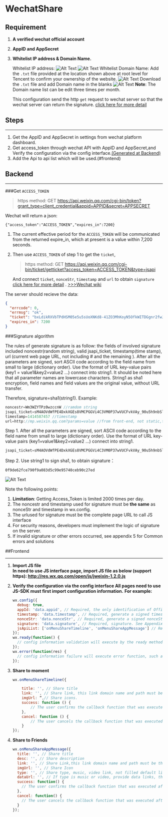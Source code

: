 # WechatShare

## Requirement

1. **A verified wechat official account**
2. **AppID and AppSecret**
3. **Whitelist IP address & Domain Name.**

   Whitelist IP address:
   ![Alt Text](img/baseconfiguration.png 'baseconfiguration')
   ![Alt Text](img/whitelistip.png 'whitelistip')
   Whitelist Domain Name:
   Add the `.txt` file provided at the location shown above at root level for Tencent to confirm your ownership of the website.
   ![Alt Text](img/functionsetting.png 'function setting')
   Download the `.txt` file and add Domain name in the blanks
   ![Alt Text](img/adddomain.png 'adddomain')
   **Note**: The Domain name list can be edit three times per month.

   This configuration send the http `get` request to wechat server so that the wechat server can return the signature. [click here for more detail](#backend)

## Steps

---

1. Get the AppID and AppSecret in settings from wechat platform dashboard.
2. Get access_token through wechat API with AppID and AppSecret,and Verify the configuration via the config interface.[(Generated at Backend)](#backend)
3. Add the Api to api list which will be used.(#frontend)

## Backend

---

###Get `ACCESS_TOKEN`

> https method: GET
> https://api.weixin.qq.com/cgi-bin/token?grant_type=client_credential&appid=APPID&secret=APPSECRET

Wechat will return a json:

`{"access_token":"ACCESS_TOKEN","expires_in":7200}`

1. The current effective period for the `ACCESS_TOKEN` will be communicated from the returned expire_in, which at present is a value within 7,200 seconds.

2. Then use `ACCESS_TOKEN` of step 1 to get the `ticket`,

   > https method: GET
   > https://api.weixin.qq.com/cgi-bin/ticket/getticket?access_token=ACCESS_TOKEN&type=jsapi

   And connect `ticket`, `nonceStr`, `timestamp` and `url` to obtain `signature` [click here for more detail](#signature-algorithm) .
   [\>>>Wechat wiki](https://mp.weixin.qq.com/wiki?t=resource/res_main&id=mp1421135319)

The server should recieve the data:

```json
{
  "errcode": 0,
  "errmsg": "ok",
  "ticket": "bxLdikRXVbTPdHSM05e5u5sUoXNKd8-41ZO3MhKoyN5OfkWITDGgnr2fwJ0m9E8NYzWKVZvdVtaUgWvsdshFKA",
  "expires_in": 7200
}
```

###Signature algorithm

The rules of generate signature is as follow: the fields of involved signature included noncestr(random string), valid jsapi_ticket, timestamp(time stamp), url (current web page URL, not including # and the remaining ). After all the parameters are signed, sort ASCII code according to the field name from small to large (dictionary order). Use the format of URL key-value pairs (key1 = value1&key2=value2 ...) connect into string1. It should be noted here that all parameter names are lowercase characters. String1 as sha1 encryption, field names and field values are the original value, without URL transfer.

Therefore, signature=sha1(string1). Example:

```javascript
noncestr=Wm3WZYTPz0wzccnW //ramdom string
jsapi_ticket=sM4AOVdWfPE4DxkXGEs8VMCPGGVi4C3VM0P37wVUCFvkVAy_90u5h9nbSlYy3-Sl-HhTdfl2fzFy1AOcHKP7qg //from wechat server
timestamp=1414587457 //timestamp
url=http://mp.weixin.qq.com?params=value //from front-end, not static,to make sure that the url of backend and frontend must be the same.
```

Step 1. After all the parameters are signed, sort ASCII code according to the field name from small to large (dictionary order). Use the format of URL key-value pairs (key1=value1&key2=value2 ...) connect into string1.

```javascript
jsapi_ticket=sM4AOVdWfPE4DxkXGEs8VMCPGGVi4C3VM0P37wVUCFvkVAy_90u5h9nbSlYy3-Sl-HhTdfl2fzFy1AOcHKP7qg&noncestr=Wm3WZYTPz0wzccnW&timestamp=1414587457&url=http://mp.weixin.qq.com?params=value
```

Step 2. Use string1 to sign sha1, to obtain signature：

`0f9de62fce790f9a083d5c99e95740ceb90c27ed`

![Alt Text](img/processon.png 'processon')

Note the following points:

1. **Limitation**: Getting Access_Token is limited 2000 times per day.
2. The noncestr and timestamp used for signature must be **the same** as nonceStr and timestamp in wx.config.
3. The urlused for signature must be the complete page URL to call JS interface
4. For security reasons, developers must implement the logic of signature on the server.
5. If invalid signature or other errors occurred, see appendix 5 for Common errors and solutions

##Frontend

---

1. **Import JS file  
   In need to use JS interface page, import JS file as below (support https): http://res.wx.qq.com/open/js/jweixin-1.2.0.js**
2. **Verify the configuration via the config interface
   All pages need to use JS-SDK must first import configuration information.**
   **For example:**

   ```javascript
   wx.config({
     debug: true,
     appId: 'data.appid', // Required, the only identification of Official account.
     timestamp: 'data.timestamp', // Required, generate a signed timestamp
     nonceStr: 'data.nonceStr', // Required, generate a signed nonceStr
     signature: 'data.signature', // Required, signature. See Appendix 1
     jsApiList: ['onMenuShareTimeline', 'onMenuShareAppMessage'] // Required, required JA interface list, all JS interface list, see Appendix 2
   });
   wx.ready(function() {
     // config information validation will execute by the ready method, all interface call must be done after config interface get the result. Config is an asynchronous operation of client's side. If call relevant interface is required when loading a page, the relevant interface must be called on the ready function to ensure correct execution. For those interface call when triggered by users, it can be called directly, not required to be in the ready function.
   });
   wx.error(function(res) {
     // config information failure will execute error function, such as expired signature to cause verification failure, the error message can be viewed via debug mode in config, also be viewed via returned res parameter. SPA can renew signature here.
   });
   ```

3. **Share to moment**

   ```javascript
   wx.onMenuShareTimeline({

       title: '', // Share title
       link: '', // Share link, this link domain name and path must be the same as the current page which corresponding to JS secured domain name as Official account
       imgUrl: “,// Share icons.
       success: function () {
           // The user confirms the callback function that was executed after sharing
       },
       cancel: function () {
           // The user cancels the callback function that was executed after sharing
       }
   });
   ```

4. **Share to Friends**
   ```javascript
   wx.onMenuShareAppMessage({
     title: '', // Share title
     desc: '', // Share description
     link: '', // Share Link,this link domain name and path must be the same as the current page which corresponding to JS secured domain name as Official account
     imgUrl: '', // Share Icon
     type: '', // Share type, music, video link, not filled default link
     dataUrl: '', // If type is music or video, provide data links, the default is empty
     success: function() {
       // The user confirms the callback function that was executed after sharing
     },
     cancel: function() {
       // The user cancels the callback function that was executed after sharing
     }
   });
   ```

```

```
